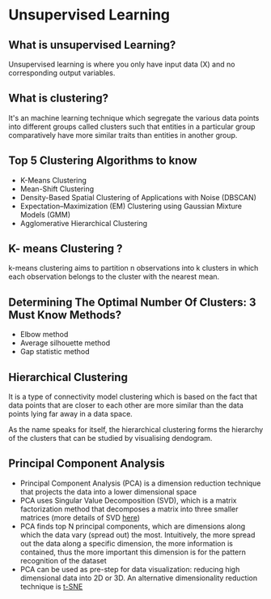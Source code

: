 # Unsupervised Learning

## What is unsupervised Learning? </br>
Unsupervised learning is where you only have input data (X) and no corresponding output variables.

## What is clustering?</br>
It's an machine learning technique which segregate the various data points into different groups called clusters such that
entities in a particular group comparatively have more similar traits than entities in another group.

## Top 5 Clustering Algorithms to know

  - K-Means Clustering
  - Mean-Shift Clustering
  - Density-Based Spatial Clustering of Applications with Noise (DBSCAN)
  - Expectation–Maximization (EM) Clustering using Gaussian Mixture Models (GMM)
  - Agglomerative Hierarchical Clustering

## K- means Clustering ?
k-means clustering aims to partition n observations into k clusters in which each observation belongs to the cluster with the nearest mean.

## Determining The Optimal Number Of Clusters: 3 Must Know Methods?
- Elbow method
- Average silhouette method
- Gap statistic method

## Hierarchical Clustering

It is a type of connectivity model clustering which is based on the fact that data points that are closer to each other are more similar than the data points lying far away in a data space.

As the name speaks for itself, the hierarchical clustering forms the hierarchy of the clusters that can be studied by visualising dendogram.

## Principal Component Analysis
* Principal Component Analysis (PCA) is a dimension reduction technique that projects
the data into a lower dimensional space
* PCA uses Singular Value Decomposition (SVD), which is a matrix factorization method
that decomposes a matrix into three smaller matrices (more details of SVD [here](https://en.wikipedia.org/wiki/Singular-value_decomposition))
* PCA finds top N principal components, which are dimensions along which the data vary
(spread out) the most. Intuitively, the more spread out the data along a specific dimension,
the more information is contained, thus the more important this dimension is for the
pattern recognition of the dataset
* PCA can be used as pre-step for data visualization: reducing high dimensional data
into 2D or 3D. An alternative dimensionality reduction technique is [t-SNE](https://lvdmaaten.github.io/tsne/)
